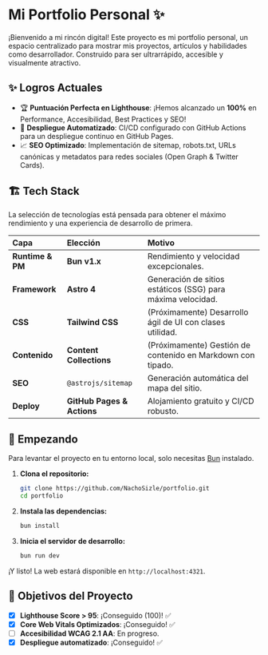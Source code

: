 # Mi Portfolio Personal ✨

¡Bienvenido a mi rincón digital! Este proyecto es mi portfolio personal, un espacio centralizado para mostrar mis proyectos, artículos y habilidades como desarrollador. Construido para ser ultrarrápido, accesible y visualmente atractivo.

## ✨ Logros Actuales

-   🏆 **Puntuación Perfecta en Lighthouse**: ¡Hemos alcanzado un **100%** en Performance, Accesibilidad, Best Practices y SEO!
-   🚀 **Despliegue Automatizado**: CI/CD configurado con GitHub Actions para un despliegue continuo en GitHub Pages.
-   📈 **SEO Optimizado**: Implementación de sitemap, robots.txt, URLs canónicas y metadatos para redes sociales (Open Graph & Twitter Cards).

## 🏗️ Tech Stack

La selección de tecnologías está pensada para obtener el máximo rendimiento y una experiencia de desarrollo de primera.

| Capa | Elección | Motivo |
| :--- | :--- | :--- |
| **Runtime & PM** | **Bun v1.x** | Rendimiento y velocidad excepcionales. |
| **Framework** | **Astro 4** | Generación de sitios estáticos (SSG) para máxima velocidad. |
| **CSS** | **Tailwind CSS** | (Próximamente) Desarrollo ágil de UI con clases utilidad. |
| **Contenido** | **Content Collections** | (Próximamente) Gestión de contenido en Markdown con tipado. |
| **SEO** | `@astrojs/sitemap` | Generación automática del mapa del sitio. |
| **Deploy** | **GitHub Pages & Actions** | Alojamiento gratuito y CI/CD robusto. |

## 🚀 Empezando

Para levantar el proyecto en tu entorno local, solo necesitas [Bun](https://bun.sh/) instalado.

1.  **Clona el repositorio:**
    ```bash
    git clone https://github.com/NachoSizle/portfolio.git
    cd portfolio
    ```

2.  **Instala las dependencias:**
    ```bash
    bun install
    ```

3.  **Inicia el servidor de desarrollo:**
    ```bash
    bun run dev
    ```

¡Y listo! La web estará disponible en `http://localhost:4321`.

## 🎯 Objetivos del Proyecto

-   [x] **Lighthouse Score > 95**: ¡Conseguido (100)! ✅
-   [x] **Core Web Vitals Optimizados**: ¡Conseguido! ✅
-   [ ] **Accesibilidad WCAG 2.1 AA**: En progreso.
-   [x] **Despliegue automatizado**: ¡Conseguido! ✅
